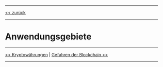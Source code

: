 ***

[<< zurück](02_toc.md)

***

# Anwendungsgebiete

***

[<< Kryptowährungen](05_cryptocurrencies.md) | [Gefahren der Blockchain >>](07_risk_of_blockchain.md)

***